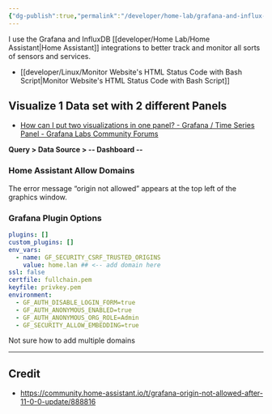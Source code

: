 ```yaml
---
{"dg-publish":true,"permalink":"/developer/home-lab/grafana-and-influx-db/","dgPassFrontmatter":true}
---
```


I use the Grafana and InfluxDB [[developer/Home Lab/Home Assistant\|Home Assistant]] integrations to better track and monitor all sorts of sensors and services.

- [[developer/Linux/Monitor Website's HTML Status Code with Bash Script\|Monitor Website's HTML Status Code with Bash Script]]

## Visualize 1 Data set with 2 different Panels
- [How can I put two visualizations in one panel? - Grafana / Time Series Panel - Grafana Labs Community Forums](https://community.grafana.com/t/how-can-i-put-two-visualizations-in-one-panel/58531)

**Query > Data Source > -- Dashboard --**

### Home Assistant Allow Domains
The error message “origin not allowed” appears at the top left of the graphics window.
### Grafana Plugin Options

```yml
plugins: []
custom_plugins: []
env_vars:
  - name: GF_SECURITY_CSRF_TRUSTED_ORIGINS
    value: home.lan ## <-- add domain here
ssl: false
certfile: fullchain.pem
keyfile: privkey.pem
environment:
  - GF_AUTH_DISABLE_LOGIN_FORM=true
  - GF_AUTH_ANONYMOUS_ENABLED=true
  - GF_AUTH_ANONYMOUS_ORG_ROLE=Admin
  - GF_SECURITY_ALLOW_EMBEDDING=true
```

Not sure how to add multiple domains

---
## Credit
- https://community.home-assistant.io/t/grafana-origin-not-allowed-after-11-0-0-update/888816